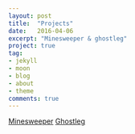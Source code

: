 ```yaml
---
layout: post
title:  "Projects"
date:   2016-04-06
excerpt: "Minesweeper & ghostleg"
project: true
tag:
- jekyll 
- moon
- blog
- about
- theme
comments: true
---
```


[Minesweeper](https://imhojang.github.io/minesweeper)
[Ghostleg](https://imhojang.github.io/ghostleg)